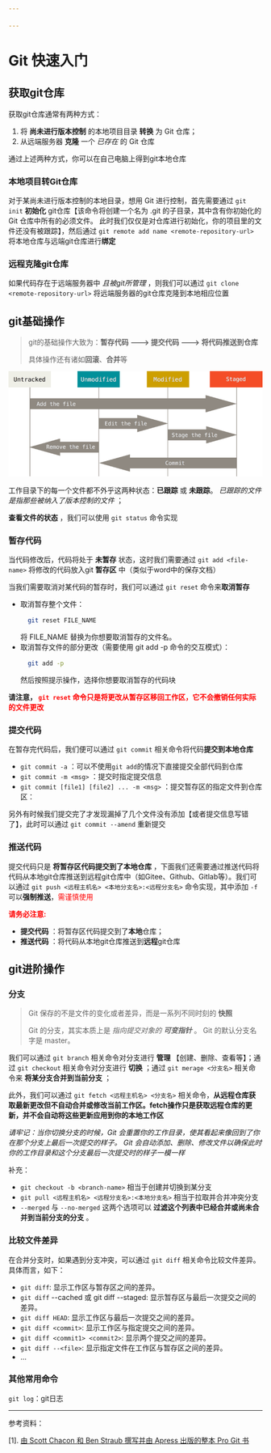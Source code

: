 ```yaml
---

---
```


# Git 快速入门

## 获取git仓库

获取git仓库通常有两种方式：
1. 将 **尚未进行版本控制** 的本地项目目录 **转换** 为 Git 仓库；
2. 从远端服务器 **克隆** 一个 *已存在* 的 Git 仓库

通过上述两种方式，你可以在自己电脑上得到git本地仓库

### 本地项目转Git仓库
对于某尚未进行版本控制的本地目录，想用 Git 进行控制，首先需要通过 `git init` **初始化** git仓库【该命令将创建一个名为 .git 的子目录，其中含有你初始化的 Git 仓库中所有的必须文件。 此时我们仅仅是对仓库进行初始化，你的项目里的文件还没有被跟踪】，然后通过 `git remote add name <remote-repository-url>` 将本地仓库与远端git仓库进行**绑定**

### 远程克隆git仓库
如果代码存在于远端服务器中 *且被git所管理* ，则我们可以通过 `git clone <remote-repository-url>` 将远端服务器的git仓库克隆到本地相应位置


## git基础操作
> git的基础操作大致为：**暂存代码 ---> 提交代码 ---> 将代码推送到仓库**
>
> 具体操作还有诸如**回滚**、**合并**等

![](.\picture\Git基础语法\lifecycle.png)

工作目录下的每一个文件都不外乎这两种状态：**已跟踪** 或 **未跟踪**。 _已跟踪的文件是指那些被纳入了版本控制的文件_ ；

**查看文件的状态** ，我们可以使用 `git status` 命令实现

### 暂存代码
当代码修改后，代码将处于 **未暂存** 状态，这时我们需要通过 `git add <file-name>` 将修改的代码放入git **暂存区** 中（类似于word中的保存文档）

当我们需要取消对某代码的暂存时，我们可以通过 `git reset` 命令来**取消暂存**
+ 取消暂存整个文件：
  ```bash
    git reset FILE_NAME
  ```
  将 FILE_NAME 替换为你想要取消暂存的文件名。
+ 取消暂存文件的部分更改（需要使用 git add -p 命令的交互模式）：
  ``` bash
    git add -p
  ```
  然后按照提示操作，选择你想要取消暂存的代码块

**请注意，<font color="red"> `git reset` 命令只是将更改从暂存区移回工作区，它不会撤销任何实际的文件更改 </font>**

### 提交代码
在暂存完代码后，我们便可以通过 `git commit` 相关命令将代码**提交到本地仓库**

+  `git commit -a` ：可以不使用`git add`的情况下直接提交全部代码到仓库
+  `git commit -m <msg>` ：提交时指定提交信息
+  `git commit [file1] [file2] ... -m <msg>` ：提交暂存区的指定文件到仓库区：

另外有时候我们提交完了才发现漏掉了几个文件没有添加【或者提交信息写错了】，此时可以通过 `git commit --amend` 重新提交

### 推送代码
提交代码只是 **将暂存区代码提交到了本地仓库** ，下面我们还需要通过推送代码将代码从本地git仓库推送到远程git仓库中（如Gitee、Github、Gitlab等）。我们可以通过 `git push <远程主机名> <本地分支名>:<远程分支名>` 命令实现，其中添加 `-f` 可以**强制推送**，<font color="red">需谨慎使用</font>

**<font color="red"> 请务必注意: </font>**
+ **提交代码** ：将暂存区代码提交到了**本地**仓库；
+ **推送代码** ：将代码从本地git仓库推送到**远程**git仓库


## git进阶操作
### 分支
> Git 保存的不是文件的变化或者差异，而是一系列不同时刻的 **快照**
>
> Git 的分支，其实本质上是 _指向提交对象的 **可变指针**_ 。 Git 的默认分支名字是 master。

我们可以通过 `git branch` 相关命令对分支进行 **管理** 【创建、删除、查看等】；通过 `git checkout` 相关命令对分支进行 **切换** ；通过 `git merage <分支名>` 相关命令来 **将某分支合并到当前分支** ；

此外，我们可以通过 `git fetch <远程主机名> <分支名>` 相关命令，**从远程仓库获取最新更改但不自动合并或修改当前工作区。fetch操作只是获取远程仓库的更新，并不会自动将这些更新应用到你的本地工作区**

_请牢记：当你切换分支的时候，Git 会重置你的工作目录，使其看起来像回到了你在那个分支上最后一次提交的样子。 Git 会自动添加、删除、修改文件以确保此时你的工作目录和这个分支最后一次提交时的样子一模一样_

补充： 
+ `git checkout -b <branch-name>` 相当于创建并切换到某分支 
+ `git pull <远程主机名> <远程分支名>:<本地分支名>` 相当于拉取并合并冲突分支
+ `--merged` 与 `--no-merged` 这两个选项可以 **过滤这个列表中已经合并或尚未合并到当前分支的分支** 。


### 比较文件差异
在合并分支时，如果遇到分支冲突，可以通过 `git diff` 相关命令比较文件差异。具体而言，如下：
+ `git diff`: 显示工作区与暂存区之间的差异。
+ `git diff` --cached 或 git diff --staged: 显示暂存区与最后一次提交之间的差异。
+ `git diff HEAD`: 显示工作区与最后一次提交之间的差异。
+ `git diff <commit>`: 显示工作区与指定提交之间的差异。
+ `git diff <commit1> <commit2>`: 显示两个提交之间的差异。
+ `git diff --<file>`: 显示指定文件在工作区与暂存区之间的差异。
+ ...

### 其他常用命令
`git log`：git日志

---

参考资料：

[1]. [由 Scott Chacon 和 Ben Straub 撰写并由 Apress 出版的整本 Pro Git 书](https://git-scm.com/book/zh/v2)
